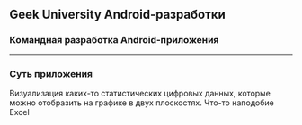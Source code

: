 ## Geek University Android-разработки
### Командная разработка Android-приложения

---

### Суть приложения
Визуализация каких-то статистических цифровых данных, которые можно отобразить на графике в двух плоскостях. Что-то наподобие Excel
